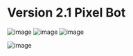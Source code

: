 # Version 2.1 Pixel Bot
![image](https://github.com/535tobor/2023-2024SeasonCode/assets/92122791/10c61eee-7459-4978-b739-55864a8b9a55)
![image](https://github.com/535tobor/2023-2024SeasonCode/assets/114669697/3c7a8f84-a469-4dfd-9fe6-9860ff7dd95b)
![image](https://github.com/535tobor/2023-2024SeasonCode/assets/114669697/4c90df6b-4e6d-401d-9a4b-833e2c06e49e)


![image](https://github.com/535tobor/2023-2024SeasonCode/assets/92122791/c5d8e944-7e47-4646-a522-390e2113195d)
